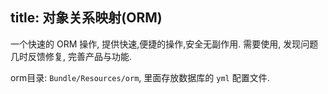 title: 对象关系映射(ORM)
---
一个快速的 ORM 操作, 提供快速,便捷的操作,安全无副作用. 需要使用, 发现问题几时反馈修复, 完善产品与功能.

orm目录: `Bundle/Resources/orm`, 里面存放数据库的 `yml` 配置文件.

